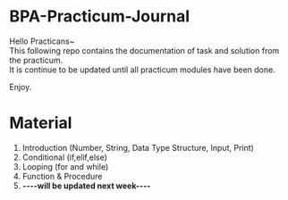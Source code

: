 # BPA-Practicum-Journal

Hello Practicans~  
This following repo contains the documentation of task and solution from the practicum.  
It is continue to be updated until all practicum modules have been done.  

Enjoy.

# Material

1. Introduction (Number, String, Data Type Structure, Input, Print)
2. Conditional (if,elif,else)
3. Looping (for and while)
4. Function & Procedure
5. **----will be updated next week----**
